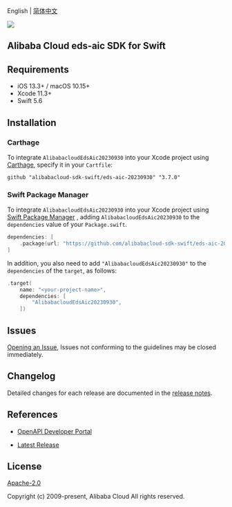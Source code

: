 English | [简体中文](README-CN.md)

![](https://aliyunsdk-pages.alicdn.com/icons/AlibabaCloud.svg)

## Alibaba Cloud eds-aic SDK for Swift

## Requirements

- iOS 13.3+ / macOS 10.15+
- Xcode 11.3+
- Swift 5.6

## Installation

### Carthage

To integrate `AlibabacloudEdsAic20230930` into your Xcode project using [Carthage](https://github.com/Carthage/Carthage), specify it in your `Cartfile`:

```ogdl
github "alibabacloud-sdk-swift/eds-aic-20230930" "3.7.0"
```

### Swift Package Manager

To integrate `AlibabacloudEdsAic20230930` into your Xcode project using [Swift Package Manager](https://swift.org/package-manager/) , adding `AlibabacloudEdsAic20230930` to the `dependencies` value of your `Package.swift`.

```swift
dependencies: [
    .package(url: "https://github.com/alibabacloud-sdk-swift/eds-aic-20230930.git", from: "3.7.0")
]
```

In addition, you also need to add `"AlibabacloudEdsAic20230930"` to the `dependencies` of the `target`, as follows:

```swift
.target(
    name: "<your-project-name>",
    dependencies: [
        "AlibabacloudEdsAic20230930",
    ])
```

## Issues

[Opening an Issue](https://github.com/alibabacloud-sdk-swift/eds-aic-20230930/issues/new), Issues not conforming to the guidelines may be closed immediately.

## Changelog

Detailed changes for each release are documented in the [release notes](./ChangeLog.txt).

## References

* [OpenAPI Developer Portal](https://next.api.alibabacloud.com/home)
- [Latest Release](https://github.com/alibabacloud-sdk-swift/eds-aic-20230930)

## License

[Apache-2.0](http://www.apache.org/licenses/LICENSE-2.0)

Copyright (c) 2009-present, Alibaba Cloud All rights reserved.
